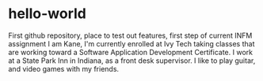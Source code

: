 # hello-world
First github repository, place to test out features, first step of current INFM assignment
I am Kane, I'm currently enrolled at Ivy Tech taking classes that are working toward a Software Application Development Certificate. I work at a State Park Inn in Indiana, as a front desk supervisor. I like to play guitar, and video games with my friends. 
